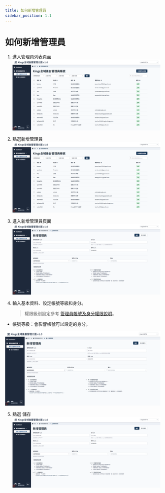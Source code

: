 ```yaml
---
title: 如何新增管理員
sidebar_position: 1.1
---
```


# 如何新增管理員

<!-- TODO 圖檔標示 -->

1.  進入管理員列表頁面
    ![新增管理員](img/add-admin-01.png)

2.  點選新增管理員
    ![新增管理員](img/add-admin-02.png)

3.  進入新增管理員頁面
    ![新增管理員](img/add-admin-03.png)

4.  輸入基本資料、設定帳號等級和身分。

    > 權限級別設定參考 [管理員帳號及身分權限說明](./administer-rules.md)。

-   帳號等級：會影響帳號可以設定的身分。

![新增管理員](img/add-admin-04.png)

5.  點選 儲存
    ![新增管理員](img/add-admin-05.png)
